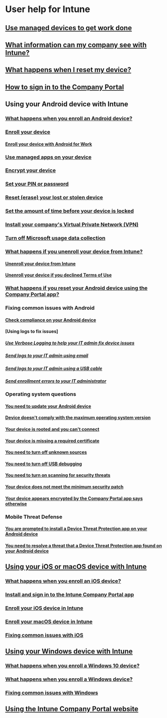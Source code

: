 # User help for Intune

## [Use managed devices to get work done](use-managed-devices-to-get-work-done.md)

## [What information can my company see with Intune?](what-info-can-your-company-see-when-you-enroll-your-device-in-intune.md)

## [What happens when I reset my device?](what-happens-if-you-reset-your-device-cpwebsite.md)

## [How to sign in to the Company Portal](sign-in-to-the-company-portal.md)

## Using your Android device with Intune <!--(using-your-android-device-with-intune.md)-->
### [What happens when you enroll an Android device?](what-happens-if-you-install-the-company-portal-app-and-enroll-your-device-in-intune-android.md)
### [Enroll your device](enroll-your-device-in-Intune-android.md)
#### [Enroll your device with Android for Work](create-a-work-profile-and-enroll-your-device-in-intune-android.md)
### [Use managed apps on your device](use-managed-apps-on-your-device-android.md)
### [Encrypt your device](encrypt-your-device-android.md)
### [Set your PIN or password](set-your-pin-or-password-android.md)
### [Reset (erase) your lost or stolen device](reset-erase-your-device-cpwebsite.md)
### [Set the amount of time before your device is locked](set-the-amount-of-time-before-your-device-is-locked-android.md)
### [Install your company's Virtual Private Network (VPN)](install-your-companys-virtual-private-network-VPN-android.md)
### [Turn off Microsoft usage data collection](turn-off-microsoft-usage-data-collection-android.md)
### [What happens if you unenroll your device from Intune?](what-happens-if-you-unenroll-your-device-from-intune-android.md)
#### [Unenroll your device from Intune](unenroll-your-device-from-intune-android.md)
#### [Unenroll your device if you declined Terms of Use](unenroll-your-device-from-intune-if-you-declined-terms-of-use-android.md)
### [What happens if you reset your Android device using the Company Portal app?](what-happens-if-you-reset-your-device-using-the-company-portal-android.md)

### Fixing common issues with Android <!--troubleshoot-your-device-android.md-->

#### [Check compliance on your Android device](check-compliance-on-your-device-android.md)
#### [Using logs to fix issues]
##### [Use Verbose Logging to help your IT admin fix device issues](use-verbose-logging-to-help-your-it-administrator-fix-device-issues-android.md)
##### [Send logs to your IT admin using email](send-logs-to-your-it-admin-by-email-android.md)
##### [Send logs to your IT admin using a USB cable](send-logs-to-your-it-admin-using-cable-android.md)
##### [Send enrollment errors to your IT administrator](send-enrollment-errors-to-your-it-admin-android.md)

### Operating system questions
#### [You need to update your Android device](you-need-to-update-your-android-device.md)
#### [Device doesn't comply with the maximum operating system version](your-android-version-isnt-yet-supported.md)
#### [Your device is rooted and you can't connect](your-device-is-rooted-and-you-cant-connect-android.md)
#### [Your device is missing a required certificate](your-device-is-missing-a-required-certificate-landing-android.md)
#### [You need to turn off unknown sources](you-need-to-turn-off-unknown-sources-android.md)
#### [You need to turn off USB debugging](you-need-to-turn-off-usb-debugging-android.md)
#### [You need to turn on scanning for security threats](you-need-to-turn-on-scanning-for-security-threats-android.md)
#### [Your device does not meet the minimum security patch](you-need-to-update-your-device-OS-security-patch-android.md)
#### [Your device appears encrypted by the Company Portal app says otherwise](your-device-appears-encrypted-but-cp-says-otherwise-android.md)

### Mobile Threat Defense
#### [You are prompted to install a Device Threat Protection app on your Android device](you-are-prompted-to-install-mtd-android.md)
#### [You need to resolve a threat that a Device Threat Protection app found on your Android device](you-need-to-resolve-a-threat-found-by-mtd-android.md)


## [Using your iOS or macOS device with Intune](using-your-iOS-or-macOS-device-with-intune.md)
### [What happens when you enroll an iOS device?](what-happens-if-you-install-the-company-portal-app-and-enroll-your-device-in-intune-ios.md)
### [Install and sign in to the Intune Company Portal app](install-and-sign-in-to-the-intune-company-portal-app-ios.md)
### [Enroll your iOS device in Intune](enroll-your-device-in-intune-ios.md)
### [Enroll your macOS device in Intune](enroll-your-device-in-intune-macos.md)


### [Fixing common issues with iOS](troubleshoot-your-device-iOS.md)

## [Using your Windows device with Intune](using-your-windows-device-with-intune.md)
### [What happens when you enroll a Windows 10 device?](what-happens-if-you-install-the-company-portal-app-and-enroll-your-device-in-intune-windows10.md)
### [What happens when you enroll a Windows device?](what-happens-if-you-install-the-company-portal-app-and-enroll-your-device-in-intune-windows.md)
### [Fixing common issues with Windows](troubleshoot-your-device-windows.md)

## [Using the Intune Company Portal website](using-the-intune-company-portal-website.md)
